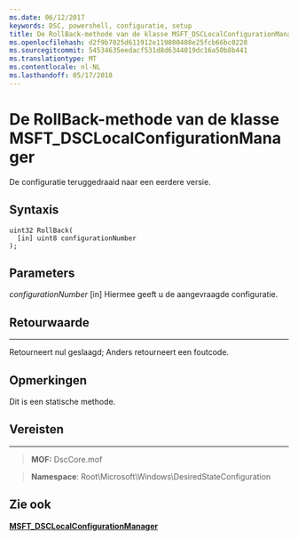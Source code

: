 ```yaml
---
ms.date: 06/12/2017
keywords: DSC, powershell, configuratie, setup
title: De RollBack-methode van de klasse MSFT_DSCLocalConfigurationManager
ms.openlocfilehash: d2f9b7025d611912e119800408e25fcb66bc0228
ms.sourcegitcommit: 54534635eedacf531d8d6344019dc16a50b8b441
ms.translationtype: MT
ms.contentlocale: nl-NL
ms.lasthandoff: 05/17/2018
---
```

# <a name="rollback-method-of-the-msftdsclocalconfigurationmanager-class"></a>De RollBack-methode van de klasse MSFT_DSCLocalConfigurationManager

De configuratie teruggedraaid naar een eerdere versie.

<a name="syntax"></a>Syntaxis
------

```mof
uint32 RollBack(
  [in] uint8 configurationNumber
);
```

<a name="parameters"></a>Parameters
----------

*configurationNumber* \[in\] Hiermee geeft u de aangevraagde configuratie.

## <a name="return-value"></a>Retourwaarde
------------

Retourneert nul geslaagd; Anders retourneert een foutcode.

## <a name="remarks"></a>Opmerkingen

Dit is een statische methode.

## <a name="requirements"></a>Vereisten
------------
>**MOF:** DscCore.mof

>**Namespace**: Root\Microsoft\Windows\DesiredStateConfiguration


## <a name="see-also"></a>Zie ook


[**MSFT_DSCLocalConfigurationManager**](msft-dsclocalconfigurationmanager.md)